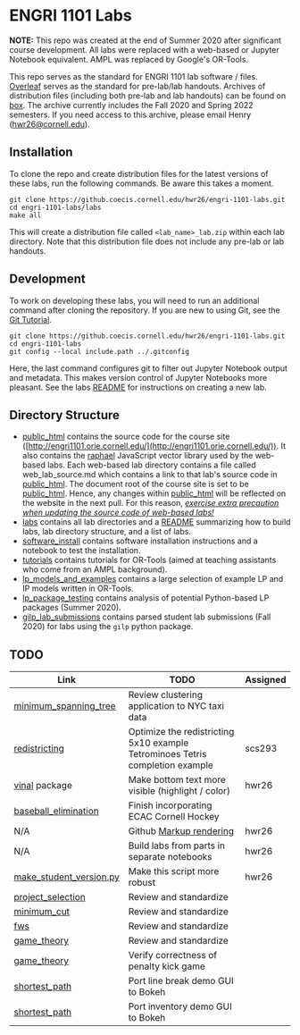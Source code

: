 ENGRI 1101 Labs
===============

**NOTE:** This repo was created at the end of Summer 2020 after significant
course development. All labs were replaced with a web-based or Jupyter Notebook
equivalent. AMPL was replaced by Google's OR-Tools.

This repo serves as the standard for ENGRI 1101 lab software / files.
[Overleaf](https://www.overleaf.com/project/5ecf1b879f37710001f9f54d) serves as
the standard for pre-lab/lab handouts. Archives of distribution files
(including both pre-lab and lab handouts) can be found on
[box](https://cornell.box.com/s/t3f8yntntr8z265decbkjzhz2fdbd6t9).
The archive currently includes the Fall 2020 and Spring 2022 semesters. If you
need access to this archive, please email Henry (hwr26@cornell.edu).

## Installation

To clone the repo and create distribution files for the latest versions of
these labs, run the following commands. Be aware this takes a moment.

```
git clone https://github.coecis.cornell.edu/hwr26/engri-1101-labs.git
cd engri-1101-labs/labs
make all
```

This will create a distribution file called `<lab_name>_lab.zip` within each
lab directory. Note that this distribution file does not include any
pre-lab or lab handouts.

## Development

To work on developing these labs, you will need to run an additional command
after cloning the repository. If you are new to using Git, see the
[Git Tutorial](tutorials/git/git.md).

```
git clone https://github.coecis.cornell.edu/hwr26/engri-1101-labs.git
cd engri-1101-labs
git config --local include.path ../.gitconfig
```

Here, the last command configures git to filter out Jupyter Notebook output and
metadata. This makes version control of Jupyter Notebooks more pleasant. See
the labs [README](labs/README.md) for instructions on creating a new lab.

## Directory Structure

- [public_html](public_html) contains the source code for the course site
  ([http://engri1101.orie.cornell.edu/](http://engri1101.orie.cornell.edu/)).
  It also contains the [raphael](https://github.com/DmitryBaranovskiy/raphael)
  JavaScript vector library used by the web-based labs. Each web-based lab
  directory contains a file called web_lab_source.md which contains a link to
  that lab's source code in [public_html](public_html). The document root of
  the course site is set to be [public_html](public_html). Hence, any changes
  within [public_html](public_html) will be reflected on the website in the
  next pull. For this reason, <ins> *exercise extra precaution when updating
  the source code of web-based labs!* </ins>
- [labs](labs) contains all lab directories and a [README](labs/README.md)
  summarizing how to build labs, lab directory structure, and a list of labs.
- [software_install](software_install) contains software installation
  instructions and a notebook to test the installation.
- [tutorials](tutorials) contains tutorials for OR-Tools (aimed at teaching
  assistants who come from an AMPL background).
- [lp_models_and_examples](lp_models_and_examples) contains a large selection
  of example LP and IP models written in OR-Tools.
- [lp_package_testing](lp_package_testing) contains analysis of potential
  Python-based LP packages (Summer 2020).
- [gilp_lab_submissions](gilp_lab_submissions) contains parsed student lab
  submissions (Fall 2020) for labs using the `gilp` python package.

## TODO

| Link                                           | TODO                                          | Assigned |
|------------------------------------------------|-----------------------------------------------|----------|
| [minimum_spanning_tree](labs/minimum_spanning_tree) | Review clustering application to NYC taxi data | |
| [redistricting](labs/redistricting)                 | Optimize the redistricting 5x10 example <br/> Tetrominoes Tetris completion example | scs293 |
| [vinal](https://github.com/henryrobbins/vinal) package| Make bottom text more visible (highlight / color) | hwr26 |
| [baseball_elimination](labs/baseball_elimination)   | Finish incorporating ECAC Cornell Hockey | |
| N/A                                            | Github [Markup rendering](https://github.com/github/markup/issues/369) | hwr26 |
| N/A                                            | Build labs from parts in separate notebooks   | hwr26 |
| [make_student_version.py](labs/make_student_version.py) | Make this script more robust | hwr26 |
| [project_selection](labs/project_selection)    | Review and standardize                        | |
| [minimum_cut](labs/minimum_cut)                | Review and standardize                        | |
| [fws](labs/fws)                                | Review and standardize                        | |
| [game_theory](labs/game_theory)                | Review and standardize                        | |
| [game_theory](labs/game_theory)                | Verify correctness of penalty kick game       | |
| [shortest_path](labs/shortest_path)            | Port line break demo GUI to Bokeh             | |
| [shortest_path](labs/shortest_path)            | Port inventory demo GUI to Bokeh              | |